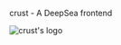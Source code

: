 crust - A DeepSea frontend

![crust's logo][logo]

[logo]: http://www.physicalgeography.net/fundamentals/images/margin.gif
